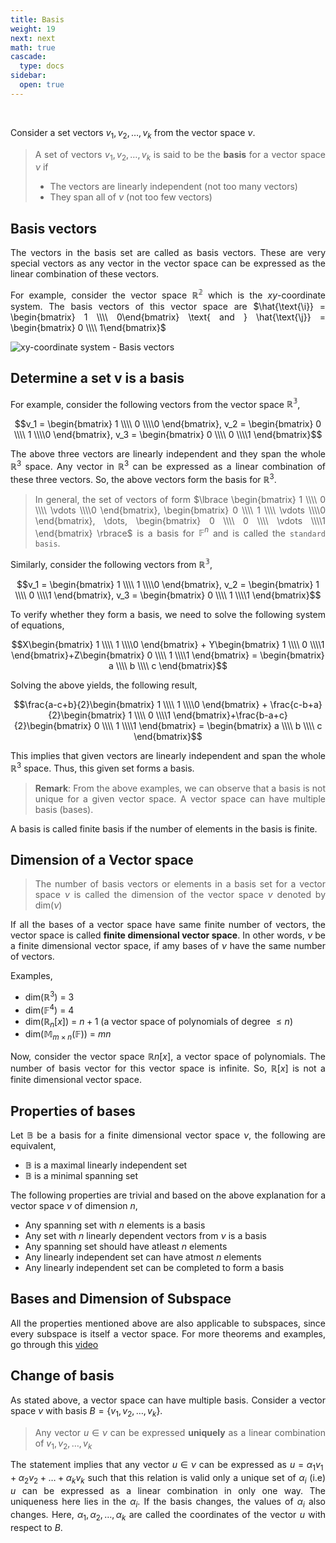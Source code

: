 ```yaml
---
title: Basis
weight: 19
next: next
math: true
cascade:
  type: docs
sidebar:
  open: true
---
```


<br>
<div style="text-align: justify;">

Consider a set vectors $v_1,v_2,\dots,v_k$ from the vector space $\nu$.

> A set of vectors $v_1,v_2,\dots,v_k$ is said to be the **basis** for a vector space $\nu$ if
>
> - The vectors are linearly independent (not too many vectors)
> - They span all of $\nu$ (not too few vectors)

## Basis vectors

The vectors in the basis set are called as basis vectors. These are very special vectors as any vector in the vector space can be expressed as the linear combination of these vectors.

For example, consider the vector space $\mathbb{R^2}$ which is the $xy$-coordinate system. The basis vectors of this vector space are $\hat{\text{\i}} = \begin{bmatrix} 1 \\\\ 0\end{bmatrix} \text{ and } \hat{\text{\j}} = \begin{bmatrix} 0 \\\\ 1\end{bmatrix}$

![xy-coordinate system - Basis vectors](/images/linear-algebra/basis/r2_basis.svg)

## Determine a set v is a basis

For example, consider the following vectors from the vector space $\mathbb{R^3}$,

$$v_1 = \begin{bmatrix} 1 \\\\ 0 \\\\0 \end{bmatrix}, v_2 = \begin{bmatrix} 0 \\\\ 1 \\\\0 \end{bmatrix}, v_3 = \begin{bmatrix} 0 \\\\ 0 \\\\1 \end{bmatrix}$$

The above three vectors are linearly independent and they span the whole $\mathbb{R}^3$ space. Any vector in $\mathbb{R}^3$ can be expressed as a linear combination of these three vectors. So, the above vectors form the basis for $\mathbb{R}^3$.

> In general, the set of vectors of form $\lbrace \begin{bmatrix} 1 \\\\ 0 \\\\ \vdots \\\\0 \end{bmatrix}, \begin{bmatrix} 0 \\\\ 1 \\\\ \vdots \\\\0 \end{bmatrix}, \dots, \begin{bmatrix} 0 \\\\ 0 \\\\ \vdots \\\\1 \end{bmatrix} \rbrace$ is a basis for $\mathbb{F}^n$ and is called the `standard basis`.

Similarly, consider the following vectors from $\mathbb{R^3}$,

$$v_1 = \begin{bmatrix} 1 \\\\ 1 \\\\0 \end{bmatrix}, v_2 = \begin{bmatrix} 1 \\\\ 0 \\\\1 \end{bmatrix}, v_3 = \begin{bmatrix} 0 \\\\ 1 \\\\1 \end{bmatrix}$$

To verify whether they form a basis, we need to solve the following system of equations,

$$X\begin{bmatrix} 1 \\\\ 1 \\\\0 \end{bmatrix} + Y\begin{bmatrix} 1 \\\\ 0 \\\\1 \end{bmatrix}+Z\begin{bmatrix} 0 \\\\ 1 \\\\1 \end{bmatrix} = \begin{bmatrix} a \\\\ b \\\\ c \end{bmatrix}$$

Solving the above yields, the following result,

$$\frac{a-c+b}{2}\begin{bmatrix} 1 \\\\ 1 \\\\0 \end{bmatrix} + \frac{c-b+a}{2}\begin{bmatrix} 1 \\\\ 0 \\\\1 \end{bmatrix}+\frac{b-a+c}{2}\begin{bmatrix} 0 \\\\ 1 \\\\1 \end{bmatrix} = \begin{bmatrix} a \\\\ b \\\\ c \end{bmatrix}$$

This implies that given vectors are linearly independent and span the whole $\mathbb{R}^3$ space. Thus, this given set forms a basis.

> **Remark**: From the above examples, we can observe that a basis is not unique for a given vector space. A vector space can have multiple basis (bases).

A basis is called finite basis if the number of elements in the basis is finite.

## Dimension of a Vector space

> The number of basis vectors or elements in a basis set for a vector space $\nu$ is called the dimension of the vector space $\nu$ denoted by dim($\nu$)

If all the bases of a vector space have same finite number of vectors, the vector space is called **finite dimensional vector space**. In other words, $\nu$ be a finite dimensional vector space, if amy bases of $\nu$ have the same number of vectors.

Examples,

- dim($\mathbb{R}^3$) = 3
- dim($\mathbb{F}^4$) = 4
- dim($\mathbb{R}_n[x]$) = $n+1$ (a vector space of polynomials of degree $\leq n$)
- dim($\mathbb{M}_{m\times n}(\mathbb{F})$) = $mn$

Now, consider the vector space $\mathbb{R}n[x]$, a vector space of polynomials. The number of basis vector for this vector space is infinite. So, $\mathbb{R}[x]$ is not a finite dimensional vector space.

## Properties of bases

Let $\mathbb{B}$ be a basis for a finite dimensional vector space $\nu$, the following are equivalent,

- $\mathbb{B}$ is a maximal linearly independent set
- $\mathbb{B}$ is a minimal spanning set

The following properties are trivial and based on the above explanation for a vector space $\nu$ of dimension $n$,

- Any spanning set with $n$ elements is a basis
- Any set with $n$ linearly dependent vectors from $\nu$ is a basis
- Any spanning set should have atleast $n$ elements
- Any linearly independent set can have atmost $n$ elements
- Any linearly independent set can be completed to form a basis

## Bases and Dimension of Subspace

All the properties mentioned above are also applicable to subspaces, since every subspace is itself a vector space. For more theorems and examples, go through this [video](https://youtu.be/ZizWun0RlP0?si=H2KQqvEwVrQ1M_Uz)

## Change of basis

As stated above, a vector space can have multiple basis. Consider a vector space $\nu$ with basis $B = \lbrace v_1,v_2,\dots,v_k\rbrace$.

> Any vector $u \in \nu$ can be expressed **uniquely** as a linear combination of $v_1,v_2,\dots,v_k$

The statement implies that any vector $u \in \nu$ can be expressed as $u = \alpha_1v_1 + \alpha_2v_2 + \dots + \alpha_kv_k$ such that this relation is valid only a unique set of $\alpha_i$ (i.e) $u$ can be expressed as a linear combination in only one way. The uniqueness here lies in the $\alpha_i$. If the basis changes, the values of $\alpha_i$ also changes. Here, $\alpha_1, \alpha_2, \dots, \alpha_k$ are called the coordinates of the vector $u$ with respect to $B$.

</div>
